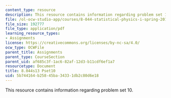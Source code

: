 ```yaml
---
content_type: resource
description: This resource contains information regarding problem set 10.
file: /ol-ocw-studio-app/courses/8-044-statistical-physics-i-spring-2013/5b744164b25845ba34331db2c80d6e18_MIT8_044S13_ps10.pdf
file_size: 192777
file_type: application/pdf
learning_resource_types:
- Assignments
license: https://creativecommons.org/licenses/by-nc-sa/4.0/
ocw_type: OCWFile
parent_title: Assignments
parent_type: CourseSection
parent_uid: af685c3f-1ac6-82af-12d3-b11cdf6ef1a7
resourcetype: Document
title: 8.044s13 Pset10
uid: 5b744164-b258-45ba-3433-1db2c80d6e18
---
```

This resource contains information regarding problem set 10.